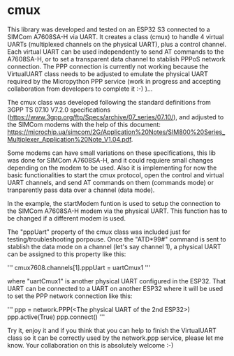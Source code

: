 # cmux

This library was developed and tested on an ESP32 S3 connected to a SIMCom A7608SA-H via UART. It creates
a class (cmux) to handle 4 virtual UARTs (multiplexed channels on the physical UART), plus a control channel.
Each virtual UART can be used independently to send AT commands to the A7608SA-H, or to set a transparent data 
channel to stablish PPPoS network connection.
The PPP connection is currently not working because the VirtualUART class needs to be adjusted to emulate the physical 
UART required by the Micropython PPP service (work in progress and accepting collaboration from developers to complete 
it :-) )...

The cmux class was developed following the standard definitions from 3GPP TS 07.10 V7.2.0 specifications 
(https://www.3gpp.org/ftp/Specs/archive/07_series/07.10/), and adjusted to the SIMCom modems with the help of this 
document: https://microchip.ua/simcom/2G/Application%20Notes/SIM800%20Series_Multiplexer_Application%20Note_V1.04.pdf. 

Some modems can have small variations on these specifications, this lib was done for SIMCom A7608SA-H, and it could 
requiere small changes depending on the modem to be used.
Also it is implementing for now the basic functionalities to start the cmux protocol, open the control and virtual UART 
channels, and send AT commands on them (commands mode) or tranparently pass data over a channel (data mode).

In the example, the startModem funtion is used to setup the connection to the SIMCom A7608SA-H modem via the physical UART. 
This function has to be changed if a different modem is used.

The "pppUart" property of the cmux class was included just for testing/troubleshooting porpouse. Once the "ATD*99#" 
command is sent to stablish the data mode on a channel (let's say channel 1), a physical UART can be assigned to this 
property like this:

'''
cmux7608.channels[1].pppUart = uartCmux1
'''

where "uartCmux1" is another physical UART configured in the ESP32. That UART can be connected to a UART on another ESP32 where 
it will be used to set the PPP network connection like this:

'''
ppp = network.PPP(<The physical UART of the 2nd ESP32>)
ppp.active(True)
ppp.connect()
'''

Try it, enjoy it and if you think that you can help to finish the VirtualUART class so it can be correctly used by 
the network.ppp service, please let me know. Your collaboration on this is absolutely welcome :-)
